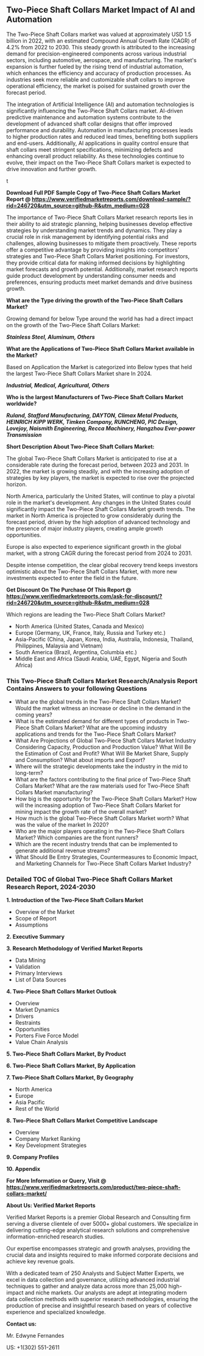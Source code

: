 <h2>Two-Piece Shaft Collars Market Impact of AI and Automation</h2><p>The Two-Piece Shaft Collars market was valued at approximately USD 1.5 billion in 2022, with an estimated Compound Annual Growth Rate (CAGR) of 4.2% from 2022 to 2030. This steady growth is attributed to the increasing demand for precision-engineered components across various industrial sectors, including automotive, aerospace, and manufacturing. The market's expansion is further fueled by the rising trend of industrial automation, which enhances the efficiency and accuracy of production processes. As industries seek more reliable and customizable shaft collars to improve operational efficiency, the market is poised for sustained growth over the forecast period.</p><p>The integration of Artificial Intelligence (AI) and automation technologies is significantly influencing the Two-Piece Shaft Collars market. AI-driven predictive maintenance and automation systems contribute to the development of advanced shaft collar designs that offer improved performance and durability. Automation in manufacturing processes leads to higher production rates and reduced lead times, benefiting both suppliers and end-users. Additionally, AI applications in quality control ensure that shaft collars meet stringent specifications, minimizing defects and enhancing overall product reliability. As these technologies continue to evolve, their impact on the Two-Piece Shaft Collars market is expected to drive innovation and further growth.</p>t</p><p id="" class=""><strong>Download Full PDF Sample Copy of Two-Piece Shaft Collars Market Report @ <a href="https://www.verifiedmarketreports.com/download-sample/?rid=246720&utm_source=github-R&utm_medium=028" target="_blank">https://www.verifiedmarketreports.com/download-sample/?rid=246720&utm_source=github-R&utm_medium=028</a></strong></p><p>The importance of&nbsp;Two-Piece Shaft Collars Market research reports lies in their ability to aid strategic planning, helping businesses develop effective strategies by understanding market trends and dynamics. They play a crucial role in risk management by identifying potential risks and challenges, allowing businesses to mitigate them proactively. These reports offer a competitive advantage by providing insights into competitors' strategies and Two-Piece Shaft Collars Market positioning. For investors, they provide critical data for making informed decisions by highlighting market forecasts and growth potential. Additionally, market research reports guide product development by understanding consumer needs and preferences, ensuring products meet market demands and drive business growth.</p><p><strong>What are the&nbsp;Type driving the growth of the Two-Piece Shaft Collars Market?</strong></p><p id="" class="">Growing demand for below Type around the world has had a direct impact on the growth of the Two-Piece Shaft Collars Market:</p><em><strong>Stainless Steel, Aluminum, Others</strong></em></p><strong>What are the&nbsp;Applications&nbsp;of Two-Piece Shaft Collars Market available in the Market?</strong></p><p id="" class="">Based on Application the Market is categorized into Below types that held the largest Two-Piece Shaft Collars Market share In 2024.</p><em><strong>Industrial, Medical, Agricultural, Others</strong></em></p><strong>Who is the largest Manufacturers of Two-Piece Shaft Collars Market worldwide?</strong></p><p><em><strong>Ruland, Stafford Manufacturing, DAYTON, Climax Metal Products, HEINRICH KIPP WERK, Timken Company, RUNCHENG, PIC Design, Lovejoy, Naismith Engineering, Recca Machinery, Hangzhou Ever-power Transmission</strong></em></p><p id="" class=""><strong>Short Description About Two-Piece Shaft Collars Market:</strong></p><p>The global Two-Piece Shaft Collars Market is anticipated to rise at a considerable rate during the forecast period, between 2023 and 2031. In 2022, the market is growing steadily, and with the increasing adoption of strategies by key players, the market is expected to rise over the projected horizon.</p><p>North America, particularly the United States, will continue to play a pivotal role in the market's development. Any changes in the United States could significantly impact the Two-Piece Shaft Collars Market growth trends. The market in North America is projected to grow considerably during the forecast period, driven by the high adoption of advanced technology and the presence of major industry players, creating ample growth opportunities.</p><p>Europe is also expected to experience significant growth in the global market, with a strong CAGR during the forecast period from 2024 to 2031.</p><p>Despite intense competition, the clear global recovery trend keeps investors optimistic about the Two-Piece Shaft Collars Market, with more new investments expected to enter the field in the future.</p><p id="" class=""><strong>Get Discount On The Purchase Of This Report @ <a href="https://www.verifiedmarketreports.com/ask-for-discount/?rid=246720&utm_source=github-R&utm_medium=028" target="_blank">https://www.verifiedmarketreports.com/ask-for-discount/?rid=246720&utm_source=github-R&utm_medium=028</a></strong></p>Which regions are leading the Two-Piece Shaft Collars Market?</p><ul><li>North America (United States, Canada and Mexico)</li><li>Europe (Germany, UK, France, Italy, Russia and Turkey etc.)</li><li>Asia-Pacific (China, Japan, Korea, India, Australia, Indonesia, Thailand, Philippines, Malaysia and Vietnam)</li><li>South America (Brazil, Argentina, Columbia etc.)</li><li>Middle East and Africa (Saudi Arabia, UAE, Egypt, Nigeria and South Africa)</li></ul><h3 id="" class="">This Two-Piece Shaft Collars Market Research/Analysis Report Contains Answers to your following Questions</h3><ul><li>What are the global trends in the Two-Piece Shaft Collars Market? Would the market witness an increase or decline in the demand in the coming years?</li><li>What is the estimated demand for different types of products in Two-Piece Shaft Collars Market? What are the upcoming industry applications and trends for the Two-Piece Shaft Collars Market?</li><li>What Are Projections of Global Two-Piece Shaft Collars Market Industry Considering Capacity, Production and Production Value? What Will Be the Estimation of Cost and Profit? What Will Be Market Share, Supply and Consumption? What about imports and Export?</li><li>Where will the strategic developments take the industry in the mid to long-term?</li><li>What are the factors contributing to the final price of Two-Piece Shaft Collars Market? What are the raw materials used for Two-Piece Shaft Collars Market manufacturing?</li><li>How big is the opportunity for the Two-Piece Shaft Collars Market? How will the increasing adoption of Two-Piece Shaft Collars Market for mining impact the growth rate of the overall market?</li><li>How much is the global Two-Piece Shaft Collars Market worth? What was the value of the market In 2020?</li><li>Who are the major players operating in the Two-Piece Shaft Collars Market? Which companies are the front runners?</li><li>Which are the recent industry trends that can be implemented to generate additional revenue streams?</li><li>What Should Be Entry Strategies, Countermeasures to Economic Impact, and Marketing Channels for Two-Piece Shaft Collars Market Industry?</li></ul><h3 id="" class="">Detailed TOC of Global Two-Piece Shaft Collars Market Research Report, 2024-2030</h3><p id="" class=""><strong>1. Introduction of the Two-Piece Shaft Collars Market</strong></p><ul><li>Overview of the Market</li><li>Scope of Report</li><li>Assumptions</li></ul><p id="" class=""><strong>2. Executive Summary</strong></p><p id="" class=""><strong>3. Research Methodology of Verified Market Reports</strong></p><ul><li>Data Mining</li><li>Validation</li><li>Primary Interviews</li><li>List of Data Sources</li></ul><p id="" class=""><strong>4. Two-Piece Shaft Collars Market Outlook</strong></p><ul><li>Overview</li><li>Market Dynamics</li><li>Drivers</li><li>Restraints</li><li>Opportunities</li><li>Porters Five Force Model</li><li>Value Chain Analysis</li></ul><p id="" class=""><strong>5. Two-Piece Shaft Collars Market, By Product</strong></p><p id="" class=""><strong>6. Two-Piece Shaft Collars Market, By Application</strong></p><p id="" class=""><strong>7. Two-Piece Shaft Collars Market, By Geography</strong></p><ul><li>North America</li><li>Europe</li><li>Asia Pacific</li><li>Rest of the World</li></ul><p id="" class=""><strong>8. Two-Piece Shaft Collars Market Competitive Landscape</strong></p><ul><li>Overview</li><li>Company Market Ranking</li><li>Key Development Strategies</li></ul><p id="" class=""><strong>9. Company Profiles</strong></p><p id="" class=""><strong>10. Appendix</strong></p><p id="" class=""><strong>For More Information or Query, Visit @ <a href="https://www.verifiedmarketreports.com/product/two-piece-shaft-collars-market/" target="_blank">https://www.verifiedmarketreports.com/product/two-piece-shaft-collars-market/</a></strong></p><p id="" class=""><strong>About Us: Verified Market Reports</strong></p><p id="" class="">Verified Market Reports is a premier Global Research and Consulting firm serving a diverse clientele of over 5000+ global customers. We specialize in delivering cutting-edge analytical research solutions and comprehensive information-enriched research studies.</p><p id="" class="">Our expertise encompasses strategic and growth analyses, providing the crucial data and insights required to make informed corporate decisions and achieve key revenue goals.</p><p id="" class="">With a dedicated team of 250 Analysts and Subject Matter Experts, we excel in data collection and governance, utilizing advanced industrial techniques to gather and analyze data across more than 25,000 high-impact and niche markets. Our analysts are adept at integrating modern data collection methods with superior research methodologies, ensuring the production of precise and insightful research based on years of collective experience and specialized knowledge.</p><p id="" class=""><strong>Contact us:</strong></p><p id="" class="">Mr. Edwyne Fernandes</p><p id="" class="">US: +1(302) 551-2611</p>